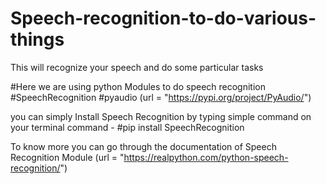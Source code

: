 # Speech-recognition-to-do-various-things
This will recognize your speech and do some particular tasks

#Here we are using python Modules to do speech recognition
#SpeechRecognition
#pyaudio (url = "https://pypi.org/project/PyAudio/")

you can simply Install Speech Recognition by typing simple command on your terminal 
command - #pip install SpeechRecognition

 To know more you can go through the documentation of Speech Recognition Module (url = "https://realpython.com/python-speech-recognition/")
